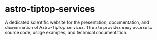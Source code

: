 # astro-tiptop-services
A dedicated scientific website for the presentation, documentation, and dissemination of Astro-TipTop services. The site provides easy access to source code, usage examples, and technical documentation.
